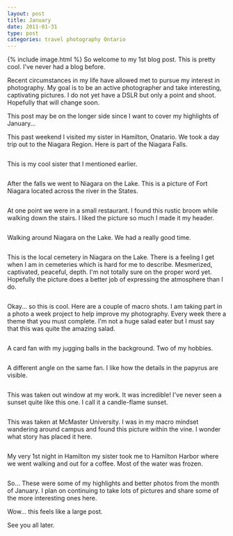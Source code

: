 ```yaml
---
layout: post
title: January
date: 2011-01-31
type: post
categories: travel photography Ontario
---
```

{% include image.html %}
So welcome to my 1st blog post. This is pretty cool. I've never had a blog before.

Recent circumstances in my life have allowed met to pursue my interest in photography. My goal is to be an active photographer and take interesting, captivating pictures. I do not yet have a DSLR but only a point and shoot. Hopefully that will change soon.

This post may be on the longer side since I want to cover my highlights of January...

This past weekend I visited my sister in Hamilton, Onatario. We took a day trip out to the Niagara Region. Here is part of the Niagara Falls.

<img class="aligncenter size-full" title="" src="{{ site.baseurl }}/assets/img_0484_edit_resize1.jpg" alt=""/>

This is my cool sister that I mentioned earlier.

<img class="aligncenter size-full" title="" src="{{ site.baseurl }}/assets/img_0489_edit_resize1.jpg" alt=""/>

After the falls we went to Niagara on the Lake. This is a picture of Fort Niagara located across the river in the States.

<img class="aligncenter size-full" title="" src="{{ site.baseurl }}/assets/img_0565_edit_resize.jpg" alt=""/>

At one point we were in a small restaurant. I found this rustic broom while walking down the stairs. I liked the picture so much I made it my header.

<img class="aligncenter size-full" title="" src="{{ site.baseurl }}/assets/img_0552_edit_resize.jpg" alt=""/>

Walking around Niagara on the Lake. We had a really good time.

<img class="aligncenter size-full" title="" src="{{ site.baseurl }}/assets/img_0554_edit_resize.jpg" alt=""/>

This is the local cemetery in Niagara on the Lake. There is a feeling I get when I am in cemeteries which is hard for me to describe. Mesmerized, captivated, peaceful, depth. I'm not totally sure on the proper word yet. Hopefully the picture does a better job of expressing the atmosphere than I do.

<img class="aligncenter size-full" title="" src="{{ site.baseurl }}/assets/img_0541_stitch_edit_resize.jpg" alt=""/>

Okay... so this is cool. Here are a couple of macro shots. I am taking part in a photo a week project to help improve my photography. Every week there a theme that you must complete. I'm not a huge salad eater but I must say that this was quite the amazing salad.

<img class="aligncenter size-full" title="" src="{{ site.baseurl }}/assets/img_0414_edit2_resize.jpg" alt=""/>

A card fan with my jugging balls in the background. Two of my hobbies.

<img class="aligncenter size-full" title="" src="{{ site.baseurl }}/assets/img_0386_edit_resize.jpg" alt=""/>

A different angle on the same fan. I like how the details in the papyrus are visible.

<img class="aligncenter size-full" title="" src="{{ site.baseurl }}/assets/img_0385_edit_resize.jpg" alt=""/>

This was taken out window at my work. It was incredible! I've never seen a sunset quite like this one. I call it a candle-flame sunset.

<img class="aligncenter size-full" title="" src="{{ site.baseurl }}/assets/img_0369_edit_resize.jpg" alt=""/>

This was taken at McMaster University. I was in my macro mindset wandering around campus and found this picture within the vine. I wonder what story has placed it here.

<img class="aligncenter size-full" title="" src="{{ site.baseurl }}/assets/img_0238_edit_resize.jpg" alt=""/>

My very 1st night in Hamilton my sister took me to Hamilton Harbor where we went walking and out for a coffee. Most of the water was frozen.

<img class="aligncenter size-full" title="" src="{{ site.baseurl }}/assets/img_0219_edit_resize.jpg" alt=""/>

So... These were some of my highlights and better photos from the month of January. I plan on continuing to take lots of pictures and share some of the more interesting ones here.

Wow... this feels like a large post.

See you all later.
